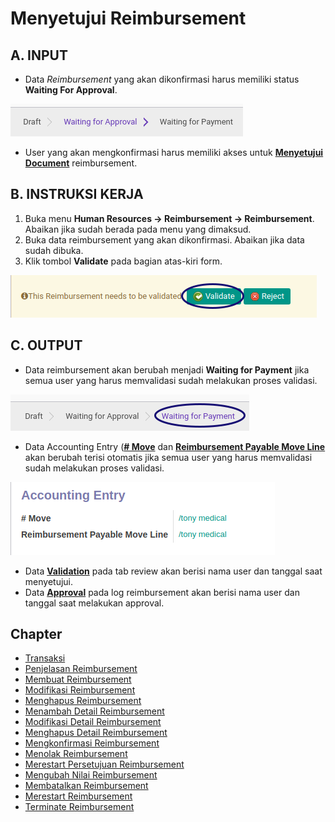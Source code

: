 # Menyetujui Reimbursement

## A. INPUT

* Data *Reimbursement* yang akan dikonfirmasi harus memiliki status **Waiting For Approval**.

![](../../img/reimbursement/status-waiting-for-approval.png)

* User yang akan mengkonfirmasi harus memiliki akses untuk **[Menyetujui Document](./penjelasan.md#tab-reviews)** reimbursement.

## B. INSTRUKSI KERJA

1. Buka menu **Human Resources -> Reimbursement -> Reimbursement**. Abaikan jika sudah berada pada menu yang dimaksud.
2. Buka data reimbursement yang akan dikonfirmasi. Abaikan jika data sudah dibuka.
3. Klik tombol **Validate** pada bagian atas-kiri form.

![](../../img/reimbursement/tombol-validate.png)

## C. OUTPUT

* Data reimbursement akan berubah menjadi **Waiting for Payment** jika semua user yang harus memvalidasi sudah melakukan proses validasi.

![](../../img/reimbursement/status-waiting-for-payment.png)

* Data Accounting Entry (**[# Move](./penjelasan.md#field-move)** dan **[Reimbursement Payable Move Line](./penjelasan.md#field-move-line)** akan berubah terisi otomatis jika semua user yang harus memvalidasi sudah melakukan proses validasi.

![](../../img/reimbursement/status-waiting-for-payment-accounting.png)

* Data **[Validation](./penjelasan.md#tab-reviews)** pada tab review akan berisi nama user dan tanggal saat menyetujui.
* Data **[Approval](./penjelasan.md#field-log-approval)** pada log reimbursement akan berisi nama user dan tanggal saat melakukan approval.

## Chapter
- [Transaksi](../../transaksi.md)
- [Penjelasan Reimbursement](./penjelasan.md)
- [Membuat Reimbursement](./membuat.md)
- [Modifikasi Reimbursement](./modifikasi.md)
- [Menghapus Reimbursement](./menghapus.md)
- [Menambah Detail Reimbursement](./membuat-detail.md)
- [Modifikasi Detail Reimbursement](./modifikasi-detail.md)
- [Menghapus Detail Reimbursement](./menghapus-detail.md)
- [Mengkonfirmasi Reimbursement](./mengkonfirmasi.md)
- [Menolak Reimbursement](./menolak.md)
- [Merestart Persetujuan Reimbursement](./merestart-persetujuan.md)
- [Mengubah Nilai Reimbursement](./mengubah-nilai-reimbursement.md)
- [Membatalkan Reimbursement](./membatalkan.md)
- [Merestart Reimbursement](./merestart.md)
- [Terminate Reimbursement](./terminate.md)
